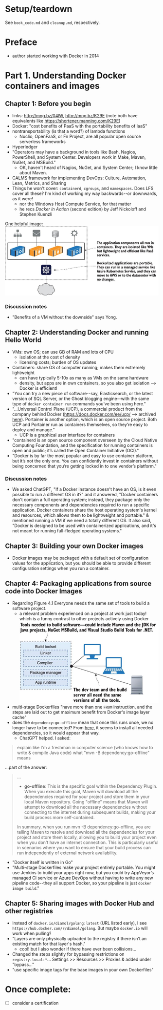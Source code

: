 # Setup/teardown
See `book_code.md` and `cleanup.md`, respectively.

# Preface
* author started working with Docker in 2014

# Part 1. Understanding Docker containers and images

## Chapter 1: Before you begin
* links: http://mng.bz/04lW, http://mng.bz/K29E (note both have equivalents like https://shortener.manning.com/K29E)
* Docker: "cost benefits of PaaS with the portability benefits of IaaS"
* nontransportability (is that a word?) of lambda functions
  * Nuclio, OpenFaaS, or Fn Project, are all popular open source serverless frameworks
* Hyperledger
* "Operators may have a background in tools like Bash, Nagios, PowerShell, and System Center. Developers work in Make, Maven, NuGet, and MSBuild."
  * OK, haven't heard of Nagios, NuGet, and System Center; I know little about Maven.
* CALMS framework for implementing DevOps: Culture, Automation, Lean, Metrics, and Sharing
* Things he won't cover: `containerd`, `cgroups`, and `namespaces`. Does LFS cover all these? I'm kind of working my way backwards--or downwards, as it were!
  * nor the Windows Host Compute Service, for that matter
  * he recs *Docker in Action* (second edition) by Jeff Nickoloff and Stephen Kuenzli

One helpful image:
![](./attachments/Figure_1-2.jpg)

### Discussion notes
* "Benefits of a VM without the downside" says Yong.

## Chapter 2: Understanding Docker and running Hello World
* VMs: own OS; can use GB of RAM and lots of CPU
  * isolation at the cost of density
  * licensing costs; burden of OS updates
* Containers: share OS of computer running; makes them extremely lightweight
  * can have typically 5-10x as many as VMs on the same hardware
  * density, but apps are in own containers, so you also get isolation --> Docker is efficient!
* "You can try a new piece of software--say, Elasticsearch, or the latest version of SQL Server, or the Ghost blogging engine--with the same type of `docker container run` commands you’ve been using here."
* "...Universal Control Plane (UCP), a commercial product from the company behind Docker (https://docs.docker.com/ee/ucp/ --> archived [here](https://web.archive.org/web/20180721171151/https://docs.docker.com/ee/ucp/)). Portainer is another option, which is an open source project. Both UCP and Portainer run as containers themselves, so they’re easy to deploy and manage."
  * UCP is a graphical user interface for containers
* "containerd is an open source component overseen by the Cloud Native Computing Foundation, and the specification for running containers is open and public; it’s called the Open Container Initiative (OCI)."
* "Docker is by far the most popular and easy to use container platform, but it’s not the only one. You can confidently invest in containers without being concerned that you’re getting locked in to one vendor’s platform."

### Discussion notes
* We asked ChatGPT, "If a Docker instance doesn't have an OS, is it even possible to run a different OS in it?" and it answered, "Docker containers don't contain a full operating system; instead, they package only the necessary components and dependencies required to run a specific application. Docker containers share the host operating system's kernel and resources, which allows them to be lightweight and portable." & mentioned running a VM if we need a totally different OS. It also said, "Docker is designed to be used with containerized applications, and it's not meant for running full-fledged operating systems."

## Chapter 3: Building your own Docker images
* Docker images may be packaged with a default set of configuration values for the application, but you should be able to provide different configuration settings when you run a container.

## Chapter 4: Packaging applications from source code into Docker Images
* Regarding Figure 4.1 Everyone needs the same set of tools to build a software project.
  * a relevant problem experienced on a project at work just today! which is a funny contrast to other projects actively using Docker
![](./attachments/Figure_4-1.jpg)
* multi-stage Dockerfiles "have more than one `FROM` instruction, and the steps are laid out to get maximum benefit from Docker's image layer cache"
* does the `dependency:go-offline` mean that once this runs once, we no longer have to be connected? From [here](https://maven.apache.org/plugins/maven-dependency-plugin/go-offline-mojo.html), it seems to install all needed dependencies, so it would appear that way.
  * ChatGPT helped. I asked:
> explain like I'm a freshman in computer science (who knows how to write & compile Java code) what "mvn -B dependency:go-offline" means

...part of the answer:

> ...
> 
> * **go-offline**: This is the specific goal within the Dependency Plugin. When you execute this goal, Maven will download all the dependencies required for your project and store them in your local Maven repository. Going "offline" means that Maven will attempt to download all the necessary dependencies without connecting to the internet during subsequent builds, making your build process more self-contained.
> 
> In summary, when you run mvn -B dependency:go-offline, you are telling Maven to resolve and download all the dependencies for your project and store them locally, allowing you to build your project even when you don't have an internet connection. This is particularly useful in scenarios where you want to ensure that your build process can run independently of external network availability.
* "Docker itself is written in Go"
* "Multi-stage Dockerfiles make your project entirely portable. You might use Jenkins to build your apps right now, but you could try AppVeyor’s managed CI service or Azure DevOps without having to write any new pipeline code--they all support Docker, so your pipeline is just `docker image build`."

## Chapter 5: Sharing images with Docker Hub and other registries
* Instead of `docker.io/diamol/golang:latest` (URL listed early), I see `https://hub.docker.com/r/diamol/golang`. But maybe `docker.io` will work when pulling?
* "Layers are only physically uploaded to the registry if there isn’t an existing match for that layer's hash."
  * cool! but I also wonder if there have ever been collisions...
* Changed the steps slightly for bypassing restrictions on `registry.local:*`... Settings >> Resources >> Proxies & added under "bypass..."
* "use specific image tags for the base images in your own Dockerfiles"

# Once complete:
- [ ] consider a certification
